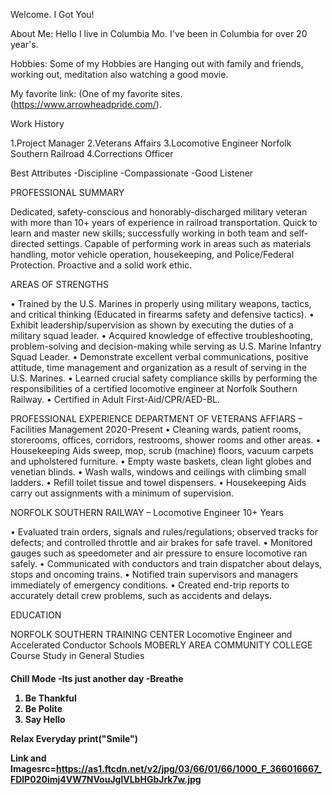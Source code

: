 Welcome. I Got You!

About Me: Hello I live in Columbia Mo. I've been in Columbia for over 20 year's.

Hobbies: Some of my Hobbies are Hanging out with family and friends, working out, meditation also watching a good movie.

My favorite link: (One of my favorite sites. (https://www.arrowheadpride.com/).

Work History

1.Project Manager
2.Veterans Affairs
3.Locomotive Engineer Norfolk Southern Railroad
4.Corrections Officer

Best Attributes
-Discipline
-Compassionate
-Good Listener

PROFESSIONAL SUMMARY

Dedicated, safety-conscious and honorably-discharged military veteran with more than 10+ years of experience in railroad transportation. Quick to learn and master new skills; successfully working in both team and self-directed settings. Capable of performing work in areas such as materials handling, motor vehicle operation, housekeeping, and Police/Federal Protection. Proactive and a solid work ethic.

AREAS OF STRENGTHS

• Trained by the U.S. Marines in properly using military weapons, tactics, and critical thinking (Educated in firearms safety and defensive tactics). • Exhibit leadership/supervision as shown by executing the duties of a military squad leader. • Acquired knowledge of effective troubleshooting, problem-solving and decision-making while serving as U.S. Marine Infantry Squad Leader. • Demonstrate excellent verbal communications, positive attitude, time management and organization as a result of serving in the U.S. Marines. • Learned crucial safety compliance skills by performing the responsibilities of a certified locomotive engineer at Norfolk Southern Railway. • Certified in Adult First-Aid/CPR/AED-BL.

PROFESSIONAL EXPERIENCE DEPARTMENT OF VETERANS AFFIARS – Facilities Management 2020-Present • Cleaning wards, patient rooms, storerooms, offices, corridors, restrooms, shower rooms and other areas. • Housekeeping Aids sweep, mop, scrub (machine) floors, vacuum carpets and upholstered furniture. • Empty waste baskets, clean light globes and venetian blinds. • Wash walls, windows and ceilings with climbing small ladders. • Refill toilet tissue and towel dispensers. • Housekeeping Aids carry out assignments with a minimum of supervision.

NORFOLK SOUTHERN RAILWAY – Locomotive Engineer 10+ Years

• Evaluated train orders, signals and rules/regulations; observed tracks for defects; and controlled throttle and air brakes for safe travel. • Monitored gauges such as speedometer and air pressure to ensure locomotive ran safely. • Communicated with conductors and train dispatcher about delays, stops and oncoming trains. • Notified train supervisors and managers immediately of emergency conditions. • Created end-trip reports to accurately detail crew problems, such as accidents and delays.

EDUCATION

NORFOLK SOUTHERN TRAINING CENTER Locomotive Engineer and Accelerated Conductor Schools MOBERLY AREA COMMUNITY COLLEGE Course Study in General Studies

<h4>Chill Mode<h/4>
-Its just another day
-Breathe

1. Be Thankful
2. Be Polite
3. Say Hello

Relax Everyday print("Smile")

Link and Imagesrc=https://as1.ftcdn.net/v2/jpg/03/66/01/66/1000_F_366016667_FDlP020imj4VW7NVouJglVLbHGbJrk7w.jpg
